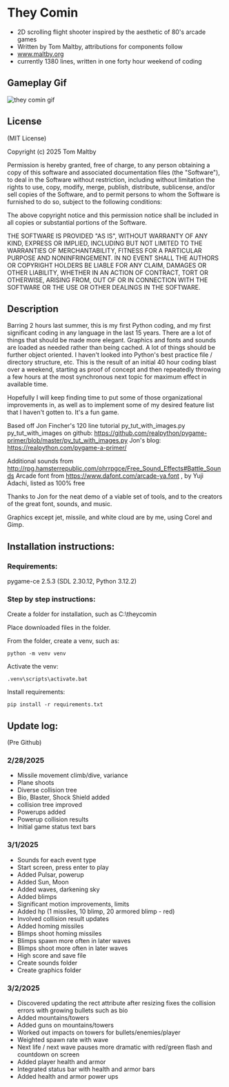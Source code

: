 # They Comin

* 2D scrolling flight shooter inspired by the aesthetic of 80's arcade games
* Written by Tom Maltby, attributions for components follow
* www.maltby.org
* currently 1380 lines, written in one forty hour weekend of coding

## Gameplay Gif

![they comin gif](https://github.com/user-attachments/assets/739a6257-07a0-4942-954c-34ba4292b26a)

## License

(MIT License)

Copyright (c) 2025 Tom Maltby

Permission is hereby granted, free of charge, to any person obtaining a copy
of this software and associated documentation files (the "Software"), to deal
in the Software without restriction, including without limitation the rights
to use, copy, modify, merge, publish, distribute, sublicense, and/or sell
copies of the Software, and to permit persons to whom the Software is
furnished to do so, subject to the following conditions:

The above copyright notice and this permission notice shall be included in all
copies or substantial portions of the Software.

THE SOFTWARE IS PROVIDED "AS IS", WITHOUT WARRANTY OF ANY KIND, EXPRESS OR
IMPLIED, INCLUDING BUT NOT LIMITED TO THE WARRANTIES OF MERCHANTABILITY,
FITNESS FOR A PARTICULAR PURPOSE AND NONINFRINGEMENT. IN NO EVENT SHALL THE
AUTHORS OR COPYRIGHT HOLDERS BE LIABLE FOR ANY CLAIM, DAMAGES OR OTHER
LIABILITY, WHETHER IN AN ACTION OF CONTRACT, TORT OR OTHERWISE, ARISING FROM,
OUT OF OR IN CONNECTION WITH THE SOFTWARE OR THE USE OR OTHER DEALINGS IN THE
SOFTWARE.

## Description

Barring 2 hours last summer, this is my first Python coding, and my first significant coding in any language
in the last 15 years.  There are a lot of things that should be made more elegant.  Graphics and fonts and sounds
are loaded as needed rather than being cached.  A lot of things should be further object oriented.  I haven't 
looked into Python's best practice file / directory structure, etc.  This is the result of an initial 40 hour 
coding blast over a weekend, starting as proof of concept and then repeatedly throwing a few hours at the most 
synchronous next topic for maximum effect in available time.  

Hopefully I will keep finding time to put some of those organizational improvements in, as well as to implement some
of my desired feature list that I haven't gotten to.  It's a fun game.  

Based off Jon Fincher's 120 line tutorial py_tut_with_images.py
py_tut_with_images on github: https://github.com/realpython/pygame-primer/blob/master/py_tut_with_images.py
Jon's blog: https://realpython.com/pygame-a-primer/

Additional sounds from  http://rpg.hamsterrepublic.com/ohrrpgce/Free_Sound_Effects#Battle_Sounds
Arcade font from https://www.dafont.com/arcade-ya.font , by Yuji Adachi, listed as 100% free

Thanks to Jon for the neat demo of a viable set of tools, and to the creators of the great font, sounds, and music.

Graphics except jet, missile, and white cloud are by me, using Corel and Gimp.
 

## Installation instructions:

### Requirements:

pygame-ce 2.5.3 (SDL 2.30.12, Python 3.12.2)

### Step by step instructions:

Create a folder for installation, such as C:\theycomin

Place downloaded files in the folder.

From the folder, create a venv, such as:

```
python -m venv venv
```

Activate the venv:

```
.venv\scripts\activate.bat
```

Install requirements:

```
pip install -r requirements.txt
```

## Update log:
(Pre Github)

### 2/28/2025

* Missile movement climb/dive, variance
* Plane shoots
* Diverse collision tree
* Bio, Blaster, Shock Shield added
* collision tree improved
* Powerups added
* Powerup collision results
* Initial game status text bars


### 3/1/2025

* Sounds for each event type
* Start screen, press enter to play
* Added Pulsar, powerup
* Added Sun, Moon
* Added waves, darkening sky
* Added blimps
* Significant motion improvements, limits
* Added hp (1 missiles, 10 blimp, 20 armored blimp - red)
* Involved collision result updates
* Added homing missiles
* Blimps shoot homing missiles
* Blimps spawn more often in later waves
* Blimps shoot more often in later waves
* High score and save file
* Create sounds folder
* Create graphics folder

### 3/2/2025

* Discovered updating the rect attribute after resizing fixes the collision errors with growing bullets such as bio
* Added mountains/towers
* Added guns on mountains/towers
* Worked out impacts on towers for bullets/enemies/player
* Weighted spawn rate with wave
* Next life / next wave pauses more dramatic with red/green flash and countdown on screen
* Added player health and armor
* Integrated status bar with health and armor bars
* Added health and armor power ups
